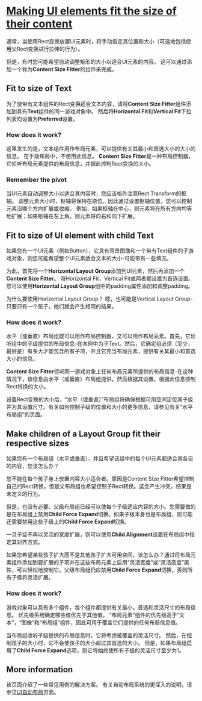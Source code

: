 # [Making UI elements fit the size of their content](https://docs.unity3d.com/Packages/com.unity.ugui@1.0/manual/HOWTO-UIFitContentSize.html)
通常，当使用Rect变换放置UI元素时，将手动指定其位置和大小（可选地包括使用父Rect变换进行拉伸的行为）。

但是，有时您可能希望自动调整矩形的大小以适合UI元素的内容。 这可以通过添加一个称为**Content Size Fitter**的组件来完成。

## Fit to size of Text
为了使带有文本组件的Rect变换适合文本内容，请将**Content Size Fitter**组件添加到具有**Text**组件的同一游戏对象中。 然后将**Horizontal Fit**和**Vertical Fit**下拉列表均设置为**Preferred**设置。

### How does it work?
这里发生的是，文本组件用作布局元素，可以提供有关其最小和首选大小的大小的信息。 在手动布局中，不使用此信息。 **Content Size Fitter**是一种布局控制器，它侦听布局元素提供的布局信息，并据此控制Rect变换的大小。

### Remember the pivot
当UI元素自动调整大小以适合其内容时，您应该格外注意Rect Transform的枢轴。 调整元素大小时，枢轴将保持在原位，因此通过设置枢轴位置，您可以控制元素沿哪个方向扩展或收缩。 例如，如果枢轴在中心，则元素将在所有方向均等地扩展；如果枢轴在左上角，则元素将向右和向下扩展。

## Fit to size of UI element with child Text
如果您有一个UI元素（例如Button），它具有背景图像和一个带有Text组件的子游戏对象，则您可能希望整个UI元素适合文本的大小-可能带有一些填充。

为此，首先将一个**Horizontal Layout Group**添加到UI元素，然后再添加一个**Content Size Fitter**。 将Horizontal Fit，Vertical Fit或两者都设置为首选设置。 您可以使用**Horizontal Layout Group**组中的padding属性添加和调整padding。

为什么要使用Horizontal Layout Group？ 嗯，也可能是Vertical Layout Group-只要只有一个孩子，他们就会产生相同的结果。

### How does it work?
水平（或垂直）布局组既可以用作布局控制器，又可以用作布局元素。首先，它侦听组中的子级提供的布局信息-在本例中为子Text。然后，它确定组必须（至少，最好是）有多大才能包含所有子项，并且它充当布局元素，提供有关其最小和首选大小的信息。

**Content Size Fitter**侦听同一游戏对象上任何布局元素所提供的布局信息-在这种情况下，该信息由水平（或垂直）布局组提供。然后根据其设置，根据此信息控制Rect转换的大小。

设置Rect变换的大小后，“水平（或垂直）”布局组将确保根据可用空间定位其子级并为其设置尺寸。有关如何控制子级的位置和大小的更多信息，请参见有关“水平布局组”的页面。

## Make children of a Layout Group fit their respective sizes
如果您有一个布局组（水平或垂直），并且希望该组中的每个UI元素都适合其各自的内容，您该怎么办？

您不能在每个孩子身上放置内容大小适合者。原因是Content Size Fitter希望控制自己的Rect转换，但是父布局组也希望控制子Rect转换。这会产生冲突，结果是未定义的行为。

但是，也没有必要。父级布局组已经可以使每个子级适应内容的大小。您需要做的是在布局组上禁用**Child Force Expand**切换。如果子级本身也是布局组，则可能还需要禁用这些子级上的**Child Force Expand**切换。

一旦子级不再以灵活的宽度扩展，则可以使用**Child Alignment**设置在布局组中指定其对齐方式。

如果您希望某些孩子扩大而不是其他孩子扩大可用空间，该怎么办？通过将布局元素组件添加到要扩展的子项并在这些布局元素上启用“灵活宽度”或“灵活高度”属性，可以轻松地控制它。父级布局组仍应禁用**Child Force Expand**切换，否则所有子级将灵活扩展。

### How does it work?
游戏对象可以具有多个组件，每个组件都提供有关最小，首选和灵活尺寸的布局信息。 优先级系统确定哪些值优先于其他值。 “布局元素”组件的优先级高于“文本”，“图像”和“布局组”组件，因此可用于覆盖它们提供的任何布局信息值。

当布局组收听子级提供的布局信息时，它将考虑被覆盖的灵活尺寸。 然后，在控制孩子的大小时，它不会使孩子的大小超过其首选的大小。 但是，如果布局组启用了**Child Force Expand**选项，则它将始终使所有子级的灵活尺寸至少为1。

## More information
该页面介绍了一些常见用例的解决方案。 有关自动布局系统的更深入的说明，请参见[UI自动布局](https://docs.unity3d.com/Packages/com.unity.ugui@1.0/manual/UIAutoLayout.html)页面。